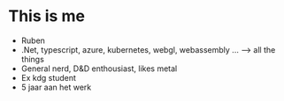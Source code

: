 # This is me

- Ruben
- .Net, typescript, azure, kubernetes, webgl, webassembly ... --> all the things
- General nerd, D&D enthousiast, likes metal
- Ex kdg student
- 5 jaar aan het werk
